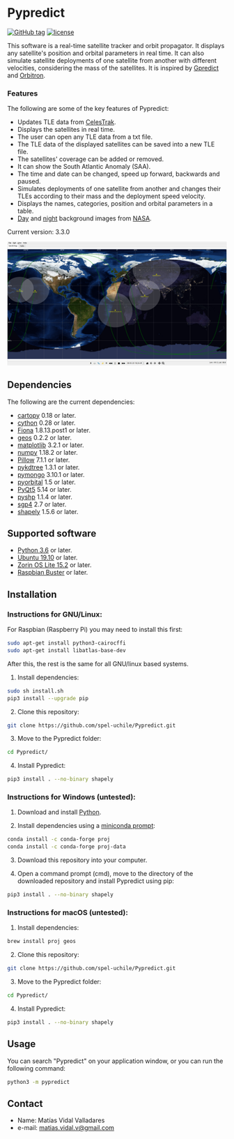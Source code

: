 # Pypredict

[![GitHub tag](https://img.shields.io/github/tag/spel-uchile/Pypredict.svg)](https://github.com/spel-uchile/Pypredict/releases)
[![license](https://img.shields.io/github/license/spel-uchile/Pypredict)](https://www.gnu.org/licenses/gpl-3.0.en.html)

This software is a real-time satellite tracker and orbit propagator. It displays any satellite's position and orbital parameters in real time. It can also simulate satellite deployments of one satellite from another with different velocities, considering the mass of the satellites. It is inspired by [Gpredict](https://github.com/csete/gpredict) and [Orbitron](http://www.stoff.pl/).

### Features

The following are some of the key features of Pypredict:

* Updates TLE data from [CelesTrak](https://www.celestrak.com/NORAD/elements/).
* Displays the satellites in real time.
* The user can open any TLE data from a txt file.
* The TLE data of the displayed satellites can be saved into a new TLE file.
* The satellites' coverage can be added or removed.
* It can show the South Atlantic Anomaly (SAA).
* The time and date can be changed, speed up forward, backwards and paused.
* Simulates deployments of one satellite from another and changes their TLEs according to their mass and the deployment speed velocity.
* Displays the names, categories, position and orbital parameters in a table.
* [Day](https://visibleearth.nasa.gov/images/73751/july-blue-marble-next-generation-w-topography-and-bathymetry) and [night](https://visibleearth.nasa.gov/images/144898/earth-at-night-black-marble-2016-color-maps) background images from [NASA](https://www.nasa.gov/).

Current version: 3.3.0

![](pypredict/img/Screenshot.png)

## Dependencies

The following are the current dependencies:

* [cartopy](https://github.com/SciTools/cartopy) 0.18 or later.
* [cython](https://github.com/cython/cython) 0.28 or later.
* [Fiona](https://github.com/Toblerity/Fiona) 1.8.13.post1 or later.
* [geos](https://github.com/grst/geos) 0.2.2 or later.
* [matplotlib](https://github.com/matplotlib/matplotlib) 3.2.1 or later.
* [numpy](https://github.com/numpy/numpy) 1.18.2 or later.
* [Pillow](https://github.com/python-pillow/Pillow) 7.1.1 or later.
* [pykdtree](https://github.com/storpipfugl/pykdtree) 1.3.1 or later.
* [pymongo](https://github.com/mongodb/mongo-python-driver) 3.10.1 or later.
* [pyorbital](https://github.com/pytroll/pyorbital) 1.5 or later.
* [PyQt5](https://pypi.org/project/PyQt5/) 5.14 or later.
* [pyshp](https://github.com/GeospatialPython/pyshp) 1.1.4 or later.
* [sgp4](https://github.com/brandon-rhodes/python-sgp4) 2.7 or later.
* [shapely](https://github.com/simplegeo/shapely) 1.5.6 or later.

## Supported software

* [Python 3.6](https://www.python.org/downloads/) or later.
* [Ubuntu 19.10](https://ubuntu.com/download/desktop) or later.
* [Zorin OS Lite 15.2](https://zorinos.com/download/) or later.
* [Raspbian Buster](https://www.raspberrypi.org/downloads/raspbian/) or later.

## Installation

### Instructions for GNU/Linux:

For Raspbian (Raspberry Pi) you may need to install this first:
```bash
sudo apt-get install python3-cairocffi
sudo apt-get install libatlas-base-dev
```

After this, the rest is the same for all GNU/linux based systems.

1. Install dependencies:
```bash
sudo sh install.sh
pip3 install --upgrade pip
```
2. Clone this repository:
```bash
git clone https://github.com/spel-uchile/Pypredict.git
```
3. Move to the Pypredict folder:
```bash
cd Pypredict/
```
4. Install Pypredict:
```bash
pip3 install . --no-binary shapely
```

### Instructions for Windows (untested):

1. Download and install [Python](https://www.python.org/downloads/).

2. Install dependencies using a [miniconda prompt](https://docs.conda.io/en/latest/miniconda.html):
```bash
conda install -c conda-forge proj
conda install -c conda-forge proj-data
```
3. Download this repository into your computer.

4. Open a command prompt (cmd), move to the directory of the downloaded repository and install Pypredict using pip:
```bash
pip3 install . --no-binary shapely
```

### Instructions for macOS (untested):

1. Install dependencies:
```bash
brew install proj geos
```
2. Clone this repository:
```bash
git clone https://github.com/spel-uchile/Pypredict.git
```
3. Move to the Pypredict folder:
```bash
cd Pypredict/
```
4. Install Pypredict:
```bash
pip3 install . --no-binary shapely
```


## Usage

You can search "Pypredict" on your application window, or you can run the following command:
```bash
python3 -m pypredict
```

## Contact

* Name: Matías Vidal Valladares
* e-mail: matias.vidal.v@gmail.com
